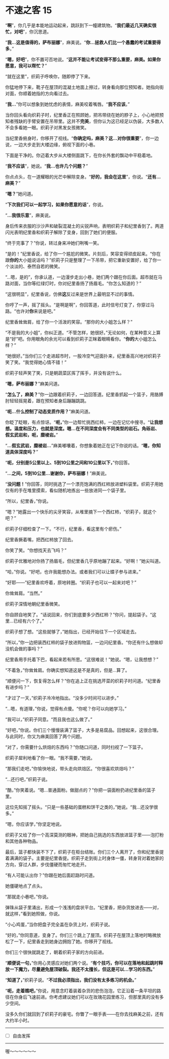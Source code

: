 # 不速之客 15

“**啊**”，你几乎是本能地运动起来，跳跃到下一幢建筑物。“**我们最近几天确实很忙，对吧**”，你沉思道。

“**我...这是值得的，萨布丽娜**”，麻美说。“**你...拯救人们比一个愚蠢的考试重要得多**。”

“**嗯，好吧**”，你不置可否地说。“**这并不能让考试变得不那么重要，麻美。如果你愿意，我可以帮忙？**”

“就在这里”，织莉子呼唤你，随即停了下来。

你猛地停下来，靴子在屋顶的混凝土地面上擦过，转身看向那位预知者。她指向街对面，你顺着她指的方向看过去。

“**我...**”你可以想象到她忧虑的表情，麻美咬着嘴唇。“**我不应该**。”

当你回头看向织莉子时，纪里香正在照顾她，把吊带绕在她的脖子上，小心地把预知者残缺的手臂安置在吊带里。这并不**完美**，但你认为这已经足以伪装，大多数人不会多看她一眼。织莉子对黑发女孩微笑。

当纪里香俯身时，你移开了视线。“**你确定吗，麻美？这...对你很重要**”，你一边说，一边大步走到大楼边缘，俯视下面的小巷。

下面是干净的。你迈着大步从大楼侧面跳下，在你长外套的飘动中平稳着地。

“**我不应该**”，她说。“**我...也许几个问题？**”

你点点头，在一道耀眼的光芒中解除变身。“**好的，我会在这里**”，你说。“**还有...麻美？**”

“**嗯？**”她问道。

“**下次我们可以一起学习，如果你愿意的话**”，你说。

“**...我很乐意**”，麻美说。

身后传来衣服的沙沙声和破裂混凝土的尖锐声响，表明织莉子和纪里香到了。两道闪光表明纪里香和织莉子解除了变身，回到了她们的便服。

“终于完事了？”你说，转过身来冲她们咧嘴一笑。

“是的！”纪里香说，给了你一个尴尬的微笑。片刻后，笑容变得顽皮起来。“你在跟**你的**大小姐说话吗？”织莉子只是整理了一下吊带，把它重新安置好，给了你一个淡淡的、泰然自若的微笑。

“...嗯，是的”，你承认道，一边漫步走出小巷，她们两个跟在你后面。超市就在马路对面，当你等红绿灯时，你对纪里香扬了扬眉毛。“你怎么知道的？”

“这很明显”，纪里香说，仿佛**这**反过来是世界上最明显不过的事情。

你哼了一声，摇了摇头。“是啊是啊”，你回答道，此时信号灯变了，你穿过马路。“也许对**你**来说是吧。”

纪里香耸耸肩，给了你一个活泼的笑容。“那你的大小姐怎么样？”

“不是我的大小姐”，你纠正道。“不管怎样，她很好。”无论如何，在某种意义上算是“好”吧。你用眼角的余光可以看到织莉子正眯着眼睛看你。“**你的**大小姐怎么样？”

“她很好。”当你们三个走进超市时，一股冷空气迎面扑来，纪里香高兴地对织莉子笑了笑。“我觉得她心情不错！”

织莉子轻声笑了笑，只是朝蔬菜区挥了挥手，并没有说什么。

“**嗯，萨布丽娜？**”麻美问道。

“**怎么了，麻美？**”你一边跟着织莉子，一边回答道。纪里香抓起一个篮子，用胳膊肘轻轻摇晃着，跟在预知者身后蹦蹦跳跳。

“**呃...什么控制了动态变质作用？**”麻美问道。

你眨了眨眼，有点惊讶。“**呃，**”你一边帮忙挑西红柿，一边在记忆中搜寻。“**让我想想。温度和压力，也就是深度。嗯...在不同深度会有不同类型的岩石。角砾岩、假玄武岩和，呃，糜棱岩。**”

“**...假玄武岩，糜棱岩...**”麻美嘟囔着，你想象着她正在记下你说的话。“**嗯，你知道具体深度吗？**”

“**呃，分别是5公里以上、5到10公里之间和10公里以下，**”你回答。

“**...之间，5到10公里...谢谢你，萨布丽娜！**”麻美说。

“**没问题！**”你回答，同时挑选了一个漂亮饱满的西红柿放进塑料袋里。织莉子用她仅有的手在堆里摸索，看似随机地拣出一些放进同一个袋子里。

“所以，纪里香，”你说。

“嗯？”她露出一个快乐的尖牙笑容，从堆里摘下一个西红柿，“织莉子，就这个吧？”

织莉子仔细检查了一下。“不行，纪里香，看这里有个瘀伤。”

纪里香撅着嘴，把西红柿放了回去。

你笑了笑。“你想找天去飞吗？”

织莉子优雅地对你扬了扬眉毛，但纪里香几乎原地蹦了起来。“好啊！”她尖叫道。

“哈，”你说。“好吧，也许我能想办法。或者我们可以让蝶子参与进来。”

“好耶——”纪里香欢呼着，原地转圈。“织莉子也可以一起来对吧？”

你耸耸肩。“当然。”

织莉子深情地朝纪里香微笑。

你自顾自地笑了。“话说回来，你们到底要多少西红柿？”你问，提起袋子。“这里...已经有六个了。”

织莉子想了想。“这些就够了，”她指出，已经开始往下一个区域走去。

“所以，”你一边把装西红柿的袋子放进购物篮，一边问纪里香。“你还有什么想做却没机会做的事吗？”

纪里香用手托着下巴，看起来若有所思。“这很难说！”她说。“嗯，让我想想？”

“不着急，”你耸耸肩。你确实想知道这是不是真的，但是...算了。

“顺便问一下，恢复得怎么样？”你在追上正在挑选芹菜的织莉子时问道。“纪里香有进步吗？”

“才过了一天，”织莉子冷冷地指出。“没多少时间可以进步。”

“...嗯，有道理，”你说，觉得有点傻。“你呢？你可以向她学习。”

“我可以，”织莉子同意。“而且我也这么做了。”

“好吧，”你说。你们三个慢慢装满了篮子，大多是易腐品。回想起来，这很合理。与此同时，你又为麻美回答了两个问题。

“对了，你需要什么烘焙的东西吗？”你随口问道，同时扫视了一下篮子。

织莉子犀利地看了你一眼。“我不需要，”她说。

“那我们走吧，”你愉快地说，带头走向烘焙区。“你很喜欢烘焙吗？”

“...还行吧，”织莉子说。

“酷，”你笑着说。“嗯...普通面粉。做甜点的？”你把一袋面粉扔进纪里香的篮子里。

这位先知摇了摇头。“只是一些基础的蛋糕和饼干之类的，”她说。“我...还没学很多。”

“嗯，你应该学，”你坚定地说。

织莉子又给了你一个高深莫测的眼神，把她自己挑选的东西放进篮子里——泡打粉和其他各种物品。

最后，篮子都快装不下了，织莉子在柜台结账。你们三个人离开了，你和纪里香提着满满的袋子。主要是纪里香提。织莉子走到街上时身体一僵，转身背对着她家的方向，穿过人群，步伐僵硬而匆忙地走开。

“有人可能认出你？”你跟在她后面赶路时问道。

她僵硬地点了点头。

“那就走小巷吧，”你说。

弹珠从袋子里涌出，形成一个浅浅的盘状平台。“纪里香，把杂货放进去——对，就这样，”看到她照做，你说。

“小心鸡蛋，”当你把盘子完全盖在杂货上时，织莉子说。

“好的，”你同意道，变身了。你们三个跳上了屋顶。织莉子在屋顶上落地时略微放松了一下，纪里香走到她身边拥抱了她。你移开了视线。

你们三个很快就跳走了，朝着织莉子家的方向前进。

“**顺便说一句，**”你用心灵感应对她们两个说。“**有个技巧，你可以在落地和起跳时释放一下魔力，尽量避免屋顶破裂。我还不太擅长，但这是可以...学习的东西。**”

“**知道了，**”织莉子说。“**不过我必须指出，我们没有太多练习的机会。**”

“**呃，走着瞧吧，**”你说，用意念盯着装着杂货的悲伤泡泡，它正沿着一条平坦的路径在你身后飞速前进。你考虑建议她们可以在玫瑰花园里练习，但那里真的没有多少空间。

没多久你们就回到了织莉子的豪宅。你瞥了一眼手表——在你去找麻美之前，还有大约半小时。

---

- [ ] 自由发挥

---

喔～～～～～～
